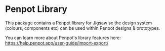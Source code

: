 # Penpot Library
This package contains a [Penpot](https://penpot.app/) library for Jigsaw so the design system
(colours, components etc) can be used within Penpot designs & prototypes.

You can learn more about Penpot's library features here: https://help.penpot.app/user-guide/import-export/
